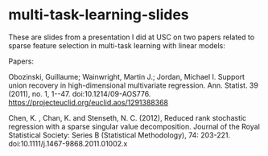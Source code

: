 # multi-task-learning-slides
These are slides from a presentation I did at USC on two papers related to sparse feature selection in multi-task learning with linear models:

Papers:

Obozinski, Guillaume; Wainwright, Martin J.; Jordan, Michael I. Support union recovery in high-dimensional multivariate regression. Ann. Statist. 39 (2011), no. 1, 1--47. doi:10.1214/09-AOS776. https://projecteuclid.org/euclid.aos/1291388368

Chen, K. , Chan, K. and Stenseth, N. C. (2012), Reduced rank stochastic regression with a sparse singular value decomposition. Journal of the Royal Statistical Society: Series B (Statistical Methodology), 74: 203-221. doi:10.1111/j.1467-9868.2011.01002.x
